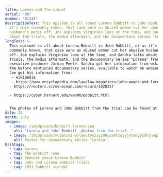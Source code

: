 ```yaml
---
title: Lorena and the Limpet
serial: "06"
number: "51143"
descriptionText: This episode is all about Lorena Bobbitt vs John Bobbitt, or as
  it's more commonly known, that case were an abused woman cut her abusive
  husband's penis off. Joe explains Virginian laws at the time, and Sandra talks
  about the trials, the media aftermath, and the documentary series "Lorena".
longText: >-
  This episode is all about Lorena Bobbitt vs John Bobbitt, or as it's more
  commonly known, that case were an abused woman cut her abusive husband's penis
  off. Joe explains Virginian laws at the time, and Sandra talks about the
  trials, the media aftermath, and the documentary series "Lorena" from
  executive producer Jordan Peele. Sandra got her information from wikipedia and
  the before mentioned documentary series, available to watch on amazon prime.
  Joe got his information from: 
   - wikipedia
   - https://www.encyclopedia.com/law/law-magazines/john-wayne-and-lorena-bobbitt-trials-1993-1994
  - https://reuters.screenocean.com/record/1020257

  - https://cyber.harvard.edu/vaw00/Bobbitt.html


  The photos of Lorena and John Bobbitt from the trial can be found at [Rolling Stone](https://www.rollingstone.it/wp-content/uploads/2018/07/bobbitt-lorena.jpg), and the poster can be found at [IMDb](https://www.imdb.com/title/tt9134666/mediaviewer/rm2724424192).
date: 22
month: July
images:
  - image: /imgUploads/bobbitt-lorena.jpg
    alt: "Lorena and John Bobbitt, photos from the trial. "
  - image: /imgUploads/mv5bnzy3nwjlowutymizyy00yza0ltgzyjytmmyyzdhjnwqxyzjmxkeyxkfqcgdeqxvynjkwnzewmzu-._v1_sy1000_cr0-0-676-1000_al_.jpg
    alt: Poster for documentary series "Lorena".
hashtags:
  - tag: Lorena
  - tag: The Bobbitt case
  - tag: Podcast about Lorena Bobbitt
  - tag: John and Lorena Bobbitt trials
  - tag: 1993 Bobbitt scandal
---
```

